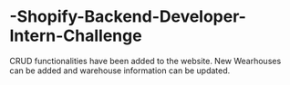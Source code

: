 # -Shopify-Backend-Developer-Intern-Challenge
CRUD functionalities have been added to the website.
New Wearhouses can be added and warehouse information can be updated.
